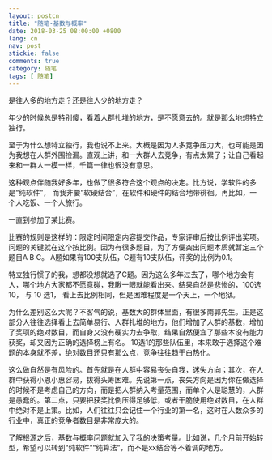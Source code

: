 ```yaml
---
layout: postcn
title: "随笔-基数与概率"
date: 2018-03-25 08:00:00 +0800
lang: cn
nav: post
stickie: false
comments: true
category: 随笔
tags: [ 随笔]
---
```

是往人多的地方走？还是往人少的地方走？
<!-- more -->

年少的时候总是特别傻，看着人群扎堆的地方，是不愿意去的。就是那么地想特立独行。

至于为什么想特立独行，我也说不上来。大概是因为人多竞争压力大，也可能是因为我想在人群外围捡漏。直观上讲，和一大群人去竞争，有点太累了；让自己看起来和一群人一模一样，千篇一律也很没有意思。

这种观点伴随我好多年，也做了很多符合这个观点的决定。比方说，学软件的多是“纯软件”， 而我非要“软硬结合”，在软件和硬件的结合地带徘徊。再比如，一个人吃饭、一个人旅行。

一直到参加了某比赛。

比赛的规则是这样的：限定时间限定内容提交作品，专家评审后按比例评出奖项。问题的关键就在这个按比例。因为有很多题目，为了方便突出问题本质就暂定三个题目A B C。 A题如果有100支队伍，C题有10支队伍，评奖的比例为0.1。

特立独行惯了的我，想都没想就选了C题。因为这么多年过去了，哪个地方会有人，哪个地方大家都不愿意碰，我瞅一眼就能看出来。结果自然是悲惨的，100选10， 与 10 选1， 看上去比例相同，但是困难程度是一个天上，一个地狱。

为什么差别这么大呢？不客气的说，基数大的群体里面，有很多南郭先生。正是这部分人往往选择看上去简单易行、人群扎堆的地方，他们增加了人群的基数，增加了奖项的绝对数目，而自身又没有硬实力去争取，结果自然便宜了那些本没有能力获奖，却又因为正确的选择榜上有名。 10选1的那些队伍里，本来敢于选择这个难题的本身就不差，绝对数目还只有那么点，竞争往往趋于白热化。

这么做自然是有风险的。首先就是在人群中容易丧失自我，迷失方向；其次，在人群中获得小恩小惠容易，拔得头筹困难。先说第一点，丧失方向是因为你在做选择的时候不是考虑自己的方向，而是把人群纳入考量范围，而单个人是聪慧的，人群是愚蠢的。第二点，只要把获奖比例压得足够低，或者干脆使用绝对数目，在人群中绝对不是上策。比如，人们往往只会记住一个行业的第一名，这时在人数众多的行业中，真正的竞争者数目是非常庞大的。

了解根源之后，基数与概率问题就加入了我的决策考量。比如说，几个月前开始转型，希望可以转到“纯软件”“纯算法”，而不是xx结合等不着调的地方。


